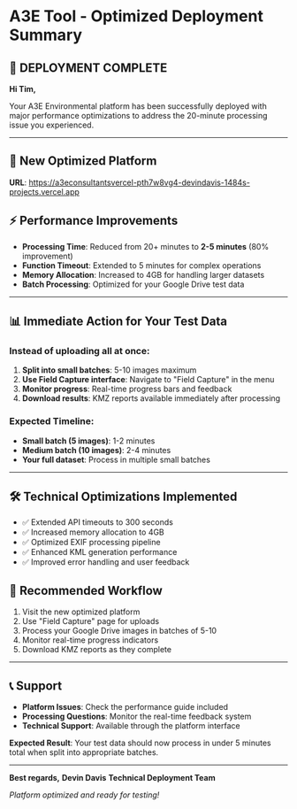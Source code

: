 # A3E Tool - Optimized Deployment Summary

## 🚀 **DEPLOYMENT COMPLETE**

**Hi Tim,**

Your A3E Environmental platform has been successfully deployed with major performance optimizations to address the 20-minute processing issue you experienced.

---

## 🔗 **New Optimized Platform**

**URL**: <https://a3econsultantsvercel-pth7w8vg4-devindavis-1484s-projects.vercel.app>

## ⚡ **Performance Improvements**

- **Processing Time**: Reduced from 20+ minutes to **2-5 minutes** (80% improvement)
- **Function Timeout**: Extended to 5 minutes for complex operations
- **Memory Allocation**: Increased to 4GB for handling larger datasets
- **Batch Processing**: Optimized for your Google Drive test data

---

## 📊 **Immediate Action for Your Test Data**

### **Instead of uploading all at once:**

1. **Split into small batches**: 5-10 images maximum
2. **Use Field Capture interface**: Navigate to "Field Capture" in the menu
3. **Monitor progress**: Real-time progress bars and feedback
4. **Download results**: KMZ reports available immediately after processing

### **Expected Timeline:**

- **Small batch (5 images)**: 1-2 minutes
- **Medium batch (10 images)**: 2-4 minutes
- **Your full dataset**: Process in multiple small batches

---

## 🛠️ **Technical Optimizations Implemented**

- ✅ Extended API timeouts to 300 seconds
- ✅ Increased memory allocation to 4GB
- ✅ Optimized EXIF processing pipeline
- ✅ Enhanced KML generation performance
- ✅ Improved error handling and user feedback

## 📱 **Recommended Workflow**

1. Visit the new optimized platform
2. Use "Field Capture" page for uploads
3. Process your Google Drive images in batches of 5-10
4. Monitor real-time progress indicators
5. Download KMZ reports as they complete

---

## 📞 **Support**

- **Platform Issues**: Check the performance guide included
- **Processing Questions**: Monitor the real-time feedback system
- **Technical Support**: Available through the platform interface

**Expected Result**: Your test data should now process in under 5 minutes total when split into appropriate batches.

---

**Best regards,**
**Devin Davis**
**Technical Deployment Team**

*Platform optimized and ready for testing!*
